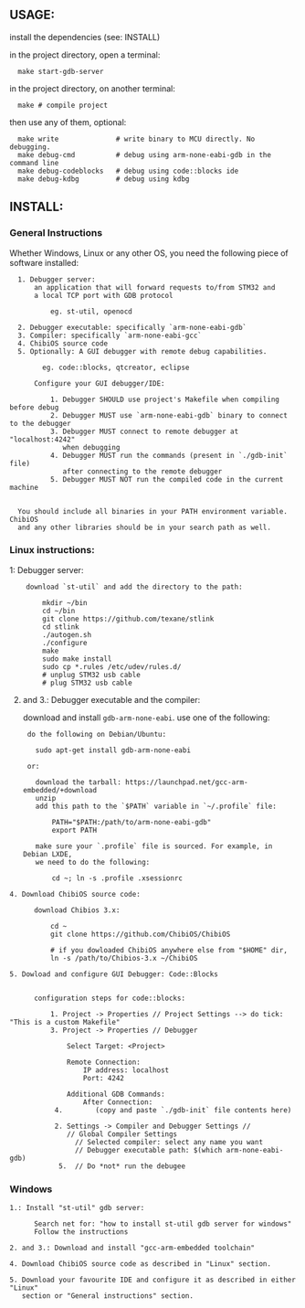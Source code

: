USAGE:
------

  install the dependencies (see: INSTALL)

  in the project directory, open a terminal:

      make start-gdb-server


  in the project directory, on another terminal:

      make # compile project

  then use any of them, optional:

      make write              # write binary to MCU directly. No debugging.
      make debug-cmd          # debug using arm-none-eabi-gdb in the command line
      make debug-codeblocks   # debug using code::blocks ide
      make debug-kdbg         # debug using kdbg


INSTALL:
--------

### General Instructions

  Whether Windows, Linux or any other OS, you need the following piece of
  software installed:

      1. Debugger server:
          an application that will forward requests to/from STM32 and
          a local TCP port with GDB protocol

              eg. st-util, openocd

      2. Debugger executable: specifically `arm-none-eabi-gdb`
      3. Compiler: specifically `arm-none-eabi-gcc`
      4. ChibiOS source code
      5. Optionally: A GUI debugger with remote debug capabilities.

            eg. code::blocks, qtcreator, eclipse

          Configure your GUI debugger/IDE:

              1. Debugger SHOULD use project's Makefile when compiling before debug
              2. Debugger MUST use `arm-none-eabi-gdb` binary to connect to the debugger
              3. Debugger MUST connect to remote debugger at "localhost:4242"
                 when debugging
              4. Debugger MUST run the commands (present in `./gdb-init` file)
                 after connecting to the remote debugger
              5. Debugger MUST NOT run the compiled code in the current machine


      You should include all binaries in your PATH environment variable. ChibiOS
      and any other libraries should be in your search path as well.

### Linux instructions:

  1: Debugger server:

        download `st-util` and add the directory to the path:

            mkdir ~/bin
            cd ~/bin
            git clone https://github.com/texane/stlink
            cd stlink
            ./autogen.sh
            ./configure
            make
            sudo make install
            sudo cp *.rules /etc/udev/rules.d/
            # unplug STM32 usb cable
            # plug STM32 usb cable  

  2. and 3.:  Debugger executable and the compiler:

      download and install `gdb-arm-none-eabi`. use one of the following:


          do the following on Debian/Ubuntu:

            sudo apt-get install gdb-arm-none-eabi

          or:

            download the tarball: https://launchpad.net/gcc-arm-embedded/+download
            unzip
            add this path to the `$PATH` variable in `~/.profile` file:

                PATH="$PATH:/path/to/arm-none-eabi-gdb"
                export PATH

            make sure your `.profile` file is sourced. For example, in Debian LXDE,
            we need to do the following:

                cd ~; ln -s .profile .xsessionrc


    4. Download ChibiOS source code:

          download Chibios 3.x:

              cd ~
              git clone https://github.com/ChibiOS/ChibiOS

              # if you dowloaded ChibiOS anywhere else from "$HOME" dir,
              ln -s /path/to/Chibios-3.x ~/ChibiOS

    5. Dowload and configure GUI Debugger: Code::Blocks


          configuration steps for code::blocks:

              1. Project -> Properties // Project Settings --> do tick: "This is a custom Makefile"
              3. Project -> Properties // Debugger

                  Select Target: <Project>

                  Remote Connection:
                      IP address: localhost
                      Port: 4242

                  Additional GDB Commands:
                      After Connection:
               4.        (copy and paste `./gdb-init` file contents here)

               2. Settings -> Compiler and Debugger Settings //
                  // Global Compiler Settings
                    // Selected compiler: select any name you want
                    // Debugger executable path: $(which arm-none-eabi-gdb)
                5.  // Do *not* run the debugee

### Windows

    1.: Install "st-util" gdb server:

          Search net for: "how to install st-util gdb server for windows"
          Follow the instructions

    2. and 3.: Download and install "gcc-arm-embedded toolchain"

    4. Download ChibiOS source code as described in "Linux" section.

    5. Download your favourite IDE and configure it as described in either "Linux"
       section or "General instructions" section.

       
